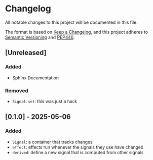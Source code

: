 
# Changelog

All notable changes to this project will be documented in this file.

The format is based on [Keep a Changelog](https://keepachangelog.com/en/1.1.0/), and this project adheres to [Semantic Versioning](https://semver.org/spec/v2.0.0.html) and [PEP440](https://peps.python.org/pep-0440/).

## [Unreleased]

### Added
 - Sphinx Documentation

### Removed
 - `Signal.set`: this was just a hack


## [0.1.0] - 2025-05-06

### Added
 - `Signal`: a container that tracks changes
 - `effect`: effects run whenever the signals they use have changed
 - `derived`: define a new signal that is computed from other signals
